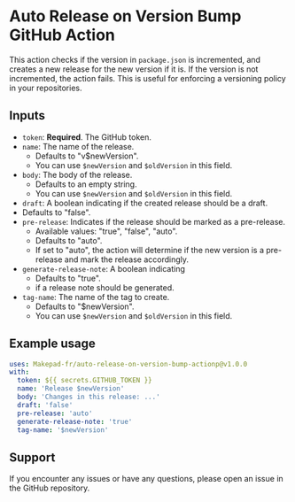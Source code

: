 # Auto Release on Version Bump GitHub Action

This action checks if the version in `package.json` is incremented, and creates a new release for the new version if it is. If the version is not incremented, the action fails. This is useful for enforcing a versioning policy in your repositories.

## Inputs

- `token`: **Required**. The GitHub token.
- `name`: The name of the release. 
  - Defaults to "v$newVersion". 
  - You can use `$newVersion` and `$oldVersion` in this field.
- `body`: The body of the release. 
  - Defaults to an empty string. 
  - You can use `$newVersion` and `$oldVersion` in this field.
- `draft`: A boolean indicating if the created release should be a draft. 
- Defaults to "false".
- `pre-release`: Indicates if the release should be marked as a pre-release. 
  - Available values: "true", "false", "auto". 
  - Defaults to "auto". 
  - If set to "auto", the action will determine if the new version is a pre-release and mark the release accordingly.
- `generate-release-note`: A boolean indicating 
  - Defaults to "true".
  - if a release note should be generated.
- `tag-name`: The name of the tag to create. 
  - Defaults to "$newVersion". 
  - You can use `$newVersion` and `$oldVersion` in this field.

## Example usage

```yaml
uses: Makepad-fr/auto-release-on-version-bump-actionp@v1.0.0
with:
  token: ${{ secrets.GITHUB_TOKEN }}
  name: 'Release $newVersion'
  body: 'Changes in this release: ...'
  draft: 'false'
  pre-release: 'auto'
  generate-release-note: 'true'
  tag-name: '$newVersion'
```

## Support

If you encounter any issues or have any questions, please open an issue in the GitHub repository.

